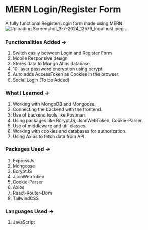 # MERN Login/Register Form
A fully functional Register/Login form made using MERN.
![Uploading Screenshot_3-7-2024_12579_localhost.jpeg…]()

### Functionalities Added ->
1) Switch easily between Login and Register Form
2) Mobile Responsive design
3) Stores data to Mongo Atlas database
4) 10-layer password encryption using bcrypt
5) Auto adds AccessToken as Cookies in the browser.
6) Social Login (To be Added)

### What I Learned ->
1) Working with MongoDB and Mongoose.
2) Connecting the backend with the frontend.
3) Use of backend tools like Postman.
4) Using packages like BcryptJS, JsonWebToken, Cookie-Parser.
5) Use of middleware and util classes.
6) Working with cookies and databases for authorization.
7) Using Axios to fetch data from API.

### Packages Used ->
1) ExpressJs
2) Mongoose
3) BcryptJS
4) JsonWebToken
5) Cookie-Parser
6) Axios
7) React-Router-Dom
8) TailwindCSS

### Languages Used ->
1) JavaScript
